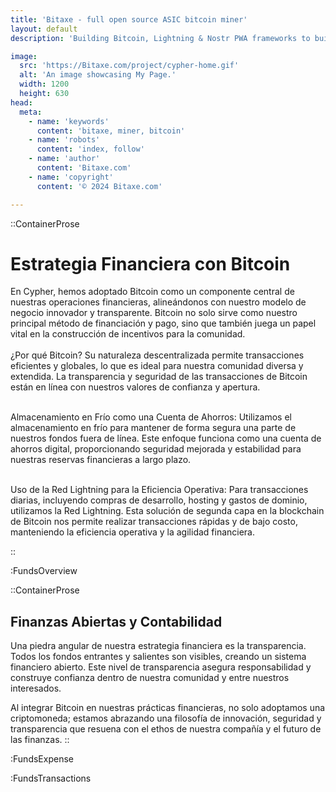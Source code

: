 ```yaml
---
title: 'Bitaxe - full open source ASIC bitcoin miner'
layout: default
description: 'Building Bitcoin, Lightning & Nostr PWA frameworks to build faster & better.'

image:
  src: 'https://Bitaxe.com/project/cypher-home.gif'
  alt: 'An image showcasing My Page.'
  width: 1200
  height: 630
head:
  meta:
    - name: 'keywords'
      content: 'bitaxe, miner, bitcoin'
    - name: 'robots'
      content: 'index, follow'
    - name: 'author'
      content: 'Bitaxe.com'
    - name: 'copyright'
      content: '© 2024 Bitaxe.com'

---
```




::ContainerProse
# Estrategia Financiera con Bitcoin

En Cypher, hemos adoptado Bitcoin como un componente central de nuestras operaciones financieras, alineándonos con nuestro modelo de negocio innovador y transparente. Bitcoin no solo sirve como nuestro principal método de financiación y pago, sino que también juega un papel vital en la construcción de incentivos para la comunidad.
<br><br>
¿Por qué Bitcoin? Su naturaleza descentralizada permite transacciones eficientes y globales, lo que es ideal para nuestra comunidad diversa y extendida. La transparencia y seguridad de las transacciones de Bitcoin están en línea con nuestros valores de confianza y apertura.
<br><br>

Almacenamiento en Frío como una Cuenta de Ahorros: Utilizamos el almacenamiento en frío para mantener de forma segura una parte de nuestros fondos fuera de línea. Este enfoque funciona como una cuenta de ahorros digital, proporcionando seguridad mejorada y estabilidad para nuestras reservas financieras a largo plazo.
<br><br>

Uso de la Red Lightning para la Eficiencia Operativa: Para transacciones diarias, incluyendo compras de desarrollo, hosting y gastos de dominio, utilizamos la Red Lightning. Esta solución de segunda capa en la blockchain de Bitcoin nos permite realizar transacciones rápidas y de bajo costo, manteniendo la eficiencia operativa y la agilidad financiera.


::

:FundsOverview

::ContainerProse
## Finanzas Abiertas y Contabilidad

Una piedra angular de nuestra estrategia financiera es la transparencia. Todos los fondos entrantes y salientes son visibles, creando un sistema financiero abierto. Este nivel de transparencia asegura responsabilidad y construye confianza dentro de nuestra comunidad y entre nuestros interesados.

Al integrar Bitcoin en nuestras prácticas financieras, no solo adoptamos una criptomoneda; estamos abrazando una filosofía de innovación, seguridad y transparencia que resuena con el ethos de nuestra compañía y el futuro de las finanzas.
::

:FundsExpense

:FundsTransactions